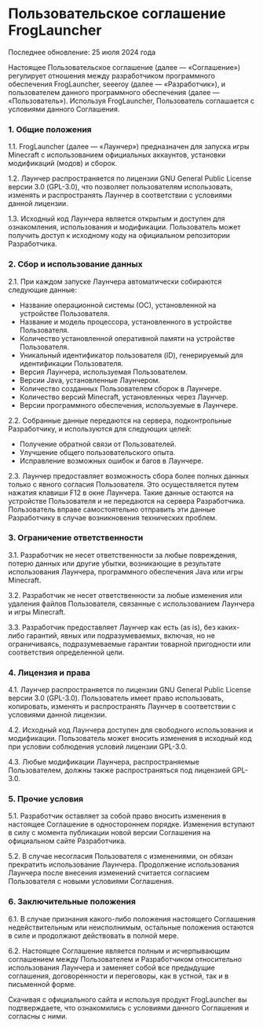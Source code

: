 # Пользовательское соглашение FrogLauncher

Последнее обновление: 25 июля 2024 года

Настоящее
Пользовательское соглашение (далее — «Соглашение») регулирует отношения между разработчиком программного
обеспечения FrogLauncher, seeeroy (далее — «Разработчик»), и пользователем данного программного обеспечения
(далее — «Пользователь»). Используя FrogLauncher, Пользователь соглашается с условиями данного Соглашения.

### 1. Общие положения
1.1. FrogLauncher (далее — «Лаунчер») предназначен для запуска игры Minecraft с
использованием официальных аккаунтов, установки модификаций (модов) и сборок.

1.2. Лаунчер распространяется по лицензии GNU General Public License версии 3.0 (GPL-3.0), что позволяет пользователям
использовать, изменять и распространять Лаунчер в соответствии с условиями данной лицензии.

1.3. Исходный код Лаунчера является открытым и доступен для ознакомления, использования и модификации. Пользователь
может получить доступ к исходному коду на официальном репозитории Разработчика.

### 2. Сбор и использование данных
2.1. При каждом запуске Лаунчера автоматически собираются следующие данные:
 - Название операционной системы (ОС), установленной на устройстве Пользователя.
 - Название и модель процессора, установленного в устройстве Пользователя.
 - Количество установленной оперативной памяти на  устройстве Пользователя.
 - Уникальный идентификатор пользователя (ID), генерируемый для идентификации Пользователя.
 - Версия Лаунчера, используемая Пользователем.
 - Версии Java, установленные Лаунчером.
 - Количество созданных Пользователем сборок в Лаунчере.
 - Количество версий Minecraft, установленных через Лаунчер.
 - Версии программного обеспечения, используемые в Лаунчере.

2.2. Собранные данные передаются на сервера, подконтрольные Разработчику, и используются для следующих целей:
 - Получение обратной связи от Пользователей.
 - Улучшение общего пользовательского опыта.
 - Исправление возможных ошибок и багов в Лаунчере.

2.3. Лаунчер предоставляет возможность сбора более полных данных только с
явного согласия Пользователя. Это осуществляется путем нажатия клавиши F12 в окне Лаунчера. Такие данные
остаются на устройстве Пользователя и не передаются на сервера Разработчика. Пользователь вправе самостоятельно
отправить эти данные Разработчику в случае возникновения технических проблем.

### 3. Ограничение ответственности
3.1. Разработчик не несет ответственности за любые повреждения, потерю данных или другие убытки, возникающие в результате использования Лаунчера, программного обеспечения Java или игры
Minecraft. 

3.2. Разработчик не несет ответственности за любые изменения или удаления файлов Пользователя, связанные с использованием Лаунчера и игры Minecraft.

3.3. Разработчик предоставляет Лаунчер как есть (as is), без каких-либо гарантий, явных или подразумеваемых, включая, но не ограничиваясь,
подразумеваемые гарантии товарной пригодности или соответствия определенной цели.

### 4. Лицензия и права
4.1. Лаунчер распространяется по лицензии GNU General Public License версии 3.0 (GPL-3.0). Пользователь имеет право
использовать, копировать, изменять и распространять Лаунчер в соответствии с условиями данной
лицензии.

4.2. Исходный код Лаунчера доступен для свободного использования и модификации. Пользователь может вносить изменения в исходный код при условии соблюдения условий лицензии
GPL-3.0.

4.3. Любые модификации Лаунчера, распространяемые Пользователем, должны также распространяться под лицензией GPL-3.0.

### 5. Прочие условия
5.1. Разработчик оставляет за собой право вносить изменения в настоящее Соглашение в одностороннем порядке. Изменения вступают в силу с момента публикации новой версии Соглашения на официальном сайте Разработчика.

5.2. В случае несогласия Пользователя с изменениями, он обязан прекратить использование Лаунчера. Продолжение использования Лаунчера после внесения изменений считается согласием Пользователя с новыми условиями Соглашения.

### 6. Заключительные положения
6.1. В случае признания какого-либо положения настоящего Соглашения
недействительным или неисполнимым, остальные положения остаются в силе и продолжают действовать в полной
мере.

6.2. Настоящее Соглашение является полным и исчерпывающим соглашением между Пользователем и
Разработчиком относительно использования Лаунчера и заменяет собой все предыдущие соглашения, договоренности и
переговоры, как в устной, так и в письменной форме.

Скачивая с официального сайта и используя продукт FrogLauncher вы подтверждаете, что ознакомились с условиями данного Соглашения и согласны с ними.